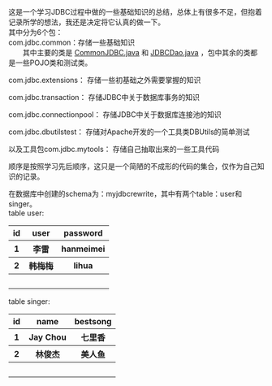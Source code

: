 这是一个学习JDBC过程中做的一些基础知识的总结，总体上有很多不足，但抱着记录所学的想法，我还是决定将它认真的做一下。  
其中分为6个包：  
com.jdbc.common：存储一些基础知识  
　　其中主要的类是 [CommonJDBC.java](https://github.com/StephenHuge/MyJDBCReWrite/blob/master/src/com/jdbc/common/CommonJDBC.java) 和 [JDBCDao.java](https://github.com/StephenHuge/MyJDBCReWrite/blob/master/src/com/jdbc/common/JDBCDao.java)  ，包中其余的类都是一些POJO类和测试类。 

com.jdbc.extensions： 存储一些初基础之外需要掌握的知识  

com.jdbc.transaction： 存储JDBC中关于数据库事务的知识  

com.jdbc.connectionpool： 存储JDBC中关于数据库连接池的知识  

com.jdbc.dbutilstest： 存储对Apache开发的一个工具类DBUtils的简单测试  

以及工具包com.jdbc.mytools： 存储自己抽取出来的一些工具代码  

顺序是按照学习先后顺序，这只是一个简陋的不成形的代码的集合，仅作为自己知识的记录。  

在数据库中创建的schema为：myjdbcrewrite，其中有两个table：user和singer。  
table user:  

<table>
        <tr>
            <th>id</th>
            <th>user</th>
            <th>password</th>
        </tr>
        <tr>
            <th>1</th>
            <th>李雷</th>
            <th>hanmeimei</th>
        </tr>
        <tr>
            <th>2</th>
            <th>韩梅梅</th>
            <th>lihua</th>
        </tr>
        <tr>
            <th>　</th>
            <th>　</th>
            <th>　</th>
        </tr>
</table>

table singer:  


<table>
        <tr>
            <th>id</th>
            <th>name</th>
            <th>bestsong</th>
        </tr>
        <tr>
            <th>1</th>
            <th>Jay Chou</th>
            <th>七里香</th>
        </tr>
        <tr>
            <th>2</th>
            <th>林俊杰</th>
            <th>美人鱼</th>
        </tr>
        <tr>
            <th>　</th>
            <th>　</th>
            <th>　</th>
        </tr>
    </table>



